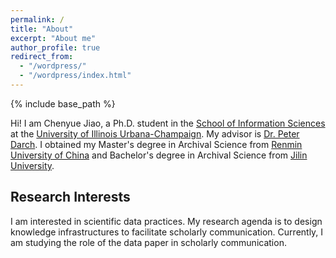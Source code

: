 ```yaml
---
permalink: /
title: "About"
excerpt: "About me"
author_profile: true
redirect_from: 
  - "/wordpress/"
  - "/wordpress/index.html"
---
```


{% include base_path %}

Hi! I am Chenyue Jiao, a Ph.D. student in the [School of Information Sciences](https://ischool.illinois.edu) at the [University of Illinois Urbana-Champaign](https://illinois.edu). My advisor is [Dr. Peter Darch](https://ischool.illinois.edu/people/peter-darch). I obtained my Master's degree in Archival Science from [Renmin University of China](https://www.ruc.edu.cn/en) and Bachelor's degree in Archival Science from [Jilin University](https://global.jlu.edu.cn/index.htm).

## Research Interests
I am interested in scientific data practices. My research agenda is to design knowledge infrastructures to facilitate scholarly communication. Currently, I am studying the role of the data paper in scholarly communication.
